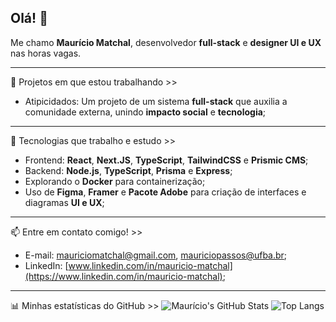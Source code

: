 ## Olá! 👋

Me chamo **Maurício Matchal**, desenvolvedor **full-stack** e **designer UI e UX** nas horas vagas.

---

🔭 Projetos em que estou trabalhando >>
  - Atipicidados: Um projeto de um sistema **full-stack** que auxilia a comunidade externa, unindo **impacto social** e **tecnologia**;

---

🌱 Tecnologias que trabalho e estudo >>
  - Frontend: **React**, **Next.JS**, **TypeScript**, **TailwindCSS** e **Prismic CMS**;
  - Backend: **Node.js**, **TypeScript**, **Prisma** e **Express**;
  - Explorando o **Docker** para containerização;
  - Uso de **Figma**, **Framer** e **Pacote Adobe** para criação de interfaces e diagramas **UI e UX**;

---

📫 Entre em contato comigo! >>
  - E-mail: mauriciomatchal@gmail.com, mauriciopassos@ufba.br;
  - LinkedIn: [www.linkedin.com/in/mauricio-matchal](https://www.linkedin.com/in/mauricio-matchal);

---

📊 Minhas estatísticas do GitHub >>
![Maurício's GitHub Stats](https://github-readme-stats.vercel.app/api?username=mauricio-matchal&show_icons=true&theme=radical)
![Top Langs](https://github-readme-stats.vercel.app/api/top-langs/?username=mauricio-matchal&layout=compact&theme=radical)

<!--
**mauricio-matchal/mauricio-matchal** is a ✨ _special_ ✨ repository because its `README.md` (this file) appears on your GitHub profile.

Here are some ideas to get you started:

- 🔭 I’m currently working on ...
- 🌱 I’m currently learning ...
- 👯 I’m looking to collaborate on ...
- 🤔 I’m looking for help with ...
- 💬 Ask me about ...
- 📫 How to reach me: ...
- 😄 Pronouns: ...
- ⚡ Fun fact: ...
-->
